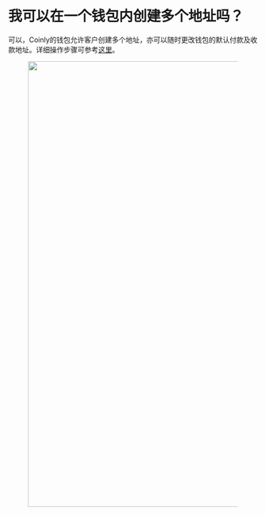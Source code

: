 # 我可以在一个钱包内创建多个地址吗？

可以，Coinly的钱包允许客户创建多个地址，亦可以随时更改钱包的默认付款及收款地址。详细操作步骤可参考[这里](../创建钱包/qb.md)。

<figure>     <img          src="../images/Snipaste_2025-08-21_15-18-46.png"          width="900"          height="auto"     > </figure>
